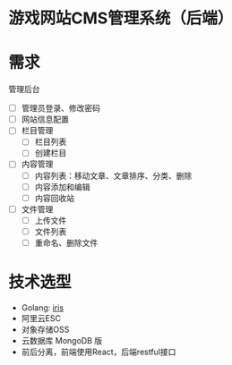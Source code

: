 # 游戏网站CMS管理系统（后端）
# 需求

管理后台
- [ ] 管理员登录、修改密码
- [ ] 网站信息配置
- [ ] 栏目管理
  - [ ] 栏目列表
  - [ ] 创建栏目
- [ ] 内容管理
  - [ ] 内容列表：移动文章、文章排序、分类、删除
  - [ ] 内容添加和编辑
  - [ ] 内容回收站
- [ ] 文件管理
  - [ ] 上传文件
  - [ ] 文件列表
  - [ ] 重命名、删除文件

# 技术选型
* Golang: [iris](https://docs.iris-go.com)
* 阿里云ESC
* 对象存储OSS
* 云数据库 MongoDB 版
* 前后分离，前端使用React，后端restful接口
